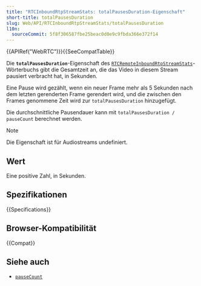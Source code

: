 ```yaml
---
title: "RTCInboundRtpStreamStats: totalPausesDuration-Eigenschaft"
short-title: totalPausesDuration
slug: Web/API/RTCInboundRtpStreamStats/totalPausesDuration
l10n:
  sourceCommit: 5f8f306587fbe25beac0d0e9c9fbda366e372f14
---
```


{{APIRef("WebRTC")}}{{SeeCompatTable}}

Die **`totalPausesDuration`**-Eigenschaft des [`RTCRemoteInboundRtpStreamStats`](/de/docs/Web/API/RTCRemoteInboundRtpStreamStats)-Wörterbuchs gibt die Gesamtzeit an, die das Video in diesem Stream pausiert verbracht hat, in Sekunden.

Eine Pause wird gezählt, wenn ein neuer Frame mehr als 5 Sekunden nach dem letzten gerenderten Frame gerendert wird, und die zwischen den Frames genommene Zeit wird zur `totalPausesDuration` hinzugefügt.

Die durchschnittliche Pausendauer kann mit `totalPausesDuration / pauseCount` berechnet werden.

> [!NOTE]
> Die Eigenschaft ist für Audiostreams undefiniert.

## Wert

Eine positive Zahl, in Sekunden.

## Spezifikationen

{{Specifications}}

## Browser-Kompatibilität

{{Compat}}

## Siehe auch

- [`pauseCount`](/de/docs/Web/API/RTCInboundRtpStreamStats/pauseCount)
